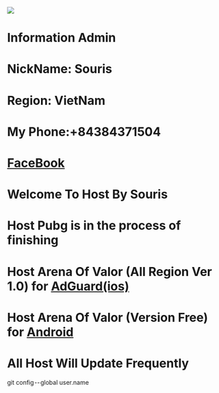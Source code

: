 ![](https://steamuserimages-a.akamaihd.net/ugc/764896681220221946/0E2FB56D8F2D417575951567CE9A8B3BE92F0F22/)
# Information Admin
# NickName: Souris
# Region: VietNam
# My Phone:+84384371504
# [FaceBook](https://facebook.com/souris0112)





# Welcome To Host By Souris
# Host Pubg is in the process of finishing
# Host Arena Of Valor (All Region Ver 1.0) for [AdGuard(ios)](https://raw.githubusercontent.com/SourisTTN/createhost/master/AOVHost(2.0))
# Host Arena Of Valor (Version Free) for [Android](https://raw.githubusercontent.com/SourisTTN/createhost/master/HostAOV(android))
# All Host Will Update Frequently
git config -- global user.name
